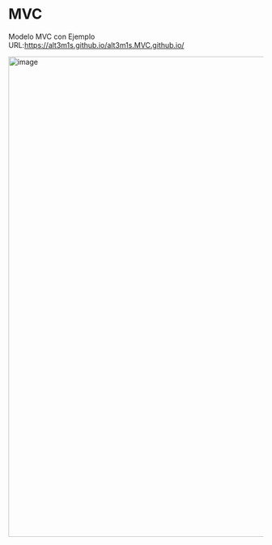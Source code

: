 # MVC
Modelo MVC con Ejemplo
URL:https://alt3m1s.github.io/alt3m1s.MVC.github.io/

<img width="949" alt="image" src="https://github.com/alt3m1s/alt3m1s.MVC.github.io/assets/29589390/7f0666ad-56ca-4fd4-a8fc-a0936bbe5d6b">

